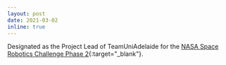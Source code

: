 ```yaml
---
layout: post
date: 2021-03-02
inline: true
---
```


Designated as the Project Lead of TeamUniAdelaide for the [NASA Space Robotics Challenge Phase 2](https://ninesights.ninesigma.com/servlet/hype/IMT?userAction=Browse&documentId=d4414ecdb345e2190f661e20df641dee&templateName=&documentTableId=3422744976202683190){:target="\_blank"}.
